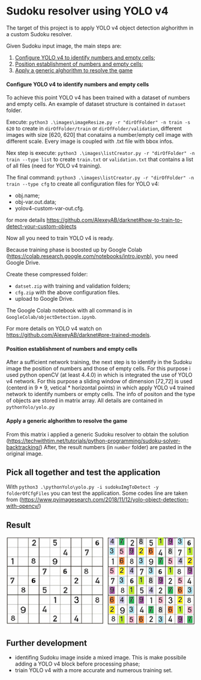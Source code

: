 # Sudoku resolver using YOLO v4

The target of this project is to apply YOLO v4 object detection alghorithm in a custom Sudoku resolver.

Given Sudoku input image, the main steps are:

 1) [Configure YOLO v4 to identify numbers and empty cells](#configure-yolo-v4-to-identify-numbers-and-empty-cells);
 2) [Position establishment of numbers and empty cells](#establish-the-position-of-number-and-empty-cells);
 3) [Apply a generic alghorithm to resolve the game](#apply-a-generic-alghorithm-to-resolve-the-game)

#### Configure YOLO v4 to identify numbers and empty cells

To achieve this point YOLO v4 has been trained with a dataset of numbers and empty cells.
An example of dataset structure is contained in `dataset` folder. 

Execute: `python3 .\images\imageResize.py -r "dirOfFolder" -n train -s 620`
to create in `dirOfFolder/train` or `dirOfFolder/validation`, different images with size [620, 620] that conatains a number/empty cell image with different scale. Every image is coupled with .txt file with bbox infos.
 
Nex step is execute: 
`python3 .\images\listCreator.py -r "dirOfFolder" -n train --type list`
to create `train.txt` or `validation.txt` that contains a list of all files (need for YOLO v4 training).

The final command:
`python3 .\images\listCreator.py -r "dirOfFolder" -n train --type cfg`
to create all configuration files for YOLO v4:
* obj.name;
* obj-var.out.data;
* yolov4-custom-var-out.cfg.

for more details https://github.com/AlexeyAB/darknet#how-to-train-to-detect-your-custom-objects

Now all you need to train YOLO v4 is ready.

Because training phase is boosted up by Google Colab (https://colab.research.google.com/notebooks/intro.ipynb), you need Google Drive.

Create these compressed folder:
* `datset.zip` with training and validation folders;
* `cfg.zip` with the above configuration files.
* upload to Google Drive.

The Google Colab notebook with all command is in `GoogleColab/objectDetection.ipynb`.

For more details on YOLO v4 watch on https://github.com/AlexeyAB/darknet#pre-trained-models.

#### Position establishment of numbers and empty cells 

After a sufficient network training, the next step is to identify in the Sudoku image the position of numbers and those of empty cells.
For this purpose i used python openCV (at least 4.4.0) in which is integrated the use of YOLO v4 network. 
For this purpose a sliding window of dimension [72,72] is used (centerd in 9 * 9, vetical * horizontal points) in which apply YOLO v4 trained network to identify numbers or empty cells.
The info of positon and the type of objects are stored in matrix array.
All details are contained in `pythonYolo/yolo.py`

#### Apply a generic alghorithm to resolve the game
From this matrix i applied a generic Sudoku resolver to obtain the solution (https://techwithtim.net/tutorials/python-programming/sudoku-solver-backtracking/)
After, the result numbers (in `number` folder) are pasted in the original image.

## Pick all together and test the application
With `python3 .\pythonYolo\yolo.py -i sudokuImgToDetect -y folderOfCfgFiles` you can test the application.
Some codes line are taken from (https://www.pyimagesearch.com/2018/11/12/yolo-object-detection-with-opencv/)

## Result
![sudoku_result](https://github.com/gaggioma/ObjectDetection/blob/master/img/res.jpg)

## Further development
* identifing Sudoku image inside a mixed image. This is make possibile adding a YOLO v4 block before processing phase;
* triain YOLO v4 with a more accurate and numerous training set.